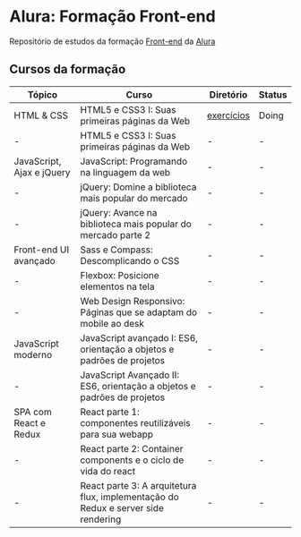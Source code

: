 # Alura: Formação Front-end

Repositório de estudos da formação [Front-end](https://www.alura.com.br/formacao-front-end) da [Alura](https://www.alura.com.br)

## Cursos da formação

Tópico | Curso | Diretório | Status
-|-|-|-
HTML & CSS | HTML5 e CSS3 I: Suas primeiras páginas da Web | [exercícios](#curso-01-html5-css3) | Doing
 - | HTML5 e CSS3 I: Suas primeiras páginas da Web | - | -
JavaScript, Ajax e jQuery | JavaScript: Programando na linguagem da web | - | -
- | jQuery: Domine a biblioteca mais popular do mercado | - | -
- | jQuery: Avance na biblioteca mais popular do mercado parte 2 | - | -
Front-end UI avançado | Sass e Compass: Descomplicando o CSS | - | -
- | Flexbox: Posicione elementos na tela | - | -
- | Web Design Responsivo: Páginas que se adaptam do mobile ao desk | - | -
JavaScript moderno | JavaScript avançado I: ES6, orientação a objetos e padrões de projetos | - | -
- | JavaScript Avançado II: ES6, orientação a objetos e padrões de projetos | - | -
SPA com React e Redux | React parte 1: componentes reutilizáveis para sua webapp | - | -
- | React parte 2: Container components e o ciclo de vida do react | - | -
- | React parte 3: A arquitetura flux, implementação do Redux e server side rendering | - | -